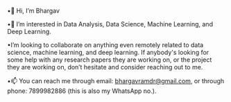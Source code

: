 •👋 Hi, I’m Bhargav

•👀 I’m interested in Data Analysis, Data Science, Machine Learning, and Deep Learning.

•I’m looking to collaborate on anything even remotely related to data science, machine learning, and deep learning.
     If anybody's looking for some help with any research papers they are working on, or the project they are working on, don’t hesitate and consider reaching out to me.
     
•📫 You can reach me through email: bhargavramdr@gmail.com, or through phone: 7899982886 (this is also my WhatsApp no.). 

<!---
bhargavramdr/bhargavramdr is a ✨ special ✨ repository because its `README.md` (this file) appears on your GitHub profile.
You can click the Preview link to take a look at your changes.
--->
